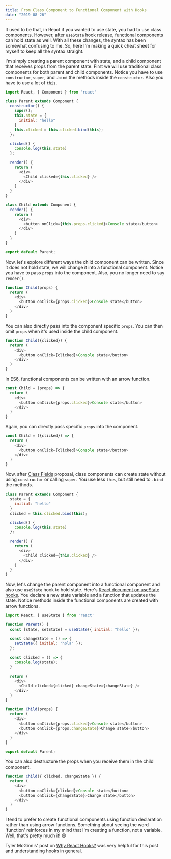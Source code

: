 ```yaml
---
title: From Class Component to Functional Component with Hooks
date: "2019-08-26"
---
```


It used to be that, in React if you wanted to use state, you had to use class components. However, after `useState` hook release, functional components can hold state as well. With all these changes, the syntax has been somewhat confusing to me. So, here I'm making a quick cheat sheet for myself to keep all the syntax straight. 

I'm simply creating a parent component with state, and a child component that receives props from the parent state. First we will use traditional class components for both parent and child components. Notice you have to use `constructor`, `super`, and `.bind` the methods inside the `constructor`. Also you have to use a lot of `this`.
```js
import React, { Component } from 'react'

class Parent extends Component {
  constructor() {
    super();
    this.state = {
      initial: "hello"
    }
    this.clicked = this.clicked.bind(this);
  };

  clicked() {
    console.log(this.state)
  };

  render() {
    return (
      <div>
        <Child clicked={this.clicked} />
      </div>
    )
  }
}

class Child extends Component {
  render() {
    return (
      <div>
        <button onClick={this.props.clicked}>Console state</button>
      </div>
    )
  }
}

export default Parent;
```
Now, let's explore different ways the child component can be written. Since it does not hold state, we will change it into a functional component. Notice you have to pass `props` into the component. Also, you no longer need to say `render()`.
```js
function Child(props) {
  return (
    <div>
      <button onClick={props.clicked}>Console state</button>
    </div>
  )
}
```
You can also directly pass into the component specific `props`. You can then omit `props` when it's used inside the child component.
```js
function Child({clicked}) {
  return (
    <div>
      <button onClick={clicked}>Console state</button>
    </div>
  )
}
```
In ES6, functional components can be written with an arrow function.
```js
const Child = (props) => {
  return (
    <div>
      <button onClick={props.clicked}>Console state</button>
    </div>
  )
}
```
Again, you can directly pass specific `props` into the component.
```js
const Child = ({clicked}) => {
  return (
    <div>
      <button onClick={clicked}>Console state</button>
    </div>
  )
}
```
Now, after [Class Fields](https://tylermcginnis.com/javascript-private-and-public-class-fields/) proposal, class components can create state without using `constructor` or calling `super`. You use less `this`, but still need to `.bind` the methods.
```js
class Parent extends Component {
  state = {
    initial: "hello"
  }
  clicked = this.clicked.bind(this);

  clicked() {
    console.log(this.state)
  };

  render() {
    return (
      <div>
        <Child clicked={this.clicked} />
      </div>
    )
  }
}
```
Now, let's change the parent component into a functional component and also use `useState` hook to hold state. Here's [React document on useState hooks](https://reactjs.org/docs/hooks-state.html). You declare a new state variable and a function that updates the state. Notice methods inside the functional components are created with arrow functions. 
```js
import React, { useState } from 'react'

function Parent() {
  const [state, setState] = useState({ initial: "hello" });

  const changeState = () => {
    setState({ initial: "hola" });
  };
  
  const clicked = () => {
    console.log(state);
  }

  return (
    <div>
      <Child clicked={clicked} changeState={changeState} />
    </div>
  )
}

function Child(props) {
  return (
    <div>
      <button onClick={props.clicked}>Console state</button>
      <button onClick={props.changeState}>Change state</button>
    </div>
  )
}

export default Parent;
```
You can also destructure the props when you receive them in the child component.
```js
function Child({ clicked, changeState }) {
  return (
    <div>
      <button onClick={clicked}>Console state</button>
      <button onClick={changeState}>Change state</button>
    </div>
  )
}
```
I tend to prefer to create functional components using function declaration rather than using arrow functions. Something about seeing the word 'function' reinforces in my mind that I'm creating a function, not a variable. Well, that's pretty much it! 😃 

Tyler McGinnis' post on [Why React Hooks?](https://tylermcginnis.com/why-react-hooks/) was very helpful for this post and understanding hooks in general. 